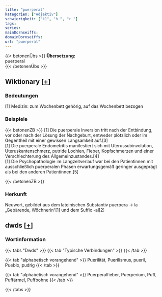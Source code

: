 ```yaml
---
title: "puerperal"
kategorien: ["Adjektiv"]
schwierigkeit: ["k1", "h_", "r_"]
tags:
series:
mainDornseiffs:
domainDornseiffs:
url: "puerperal"
---
```


{{< betonenÜbs >}}
**Übersetzung:**  
puerperal  
{{< /betonenÜbs >}}

## Wiktionary [[+](https://de.wiktionary.org/wiki/puerperal)]

### Bedeutungen
[1] Medizin: zum Wochenbett gehörig, auf das Wochenbett bezogen  

### Beispiele
{{< betonenZB >}}
[1] Die puerperale Inversion tritt nach der Entbindung, vor oder nach der Lösung der Nachgeburt, entweder plötzlich oder im Gegentheil mit einer gewissen Langsamkeit auf.[3]  
[1] Die puerperale Endometritis manifestiert sich mit Uterussubinvolution, Uteruskantenschmerz, putride Lochien, Fieber, Kopfschmerzen und einer Verschlechterung des Allgemeinzustandes.[4]  
[1] Die Psychopathologie im Langzeitverlauf war bei den Patientinnen mit ausschließlich puerperalen Phasen erwartungsgemäß geringer ausgeprägt als bei den anderen Patientinnen.[5]  

{{< /betonenZB >}}
### Herkunft
Neuwort, gebildet aus dem lateinischen Substantiv puerpera → la „Gebärende, Wöchnerin“[1] und dem Suffix -al[2]  



## dwds [[+](https://www.dwds.de/wb/puerperal)]

### Wortinformation
{{< tabs "Dwds" >}}
{{< tab "Typische Verbindungen" >}}
{{< /tab >}}

{{< tab "alphabetisch vorangehend" >}}
Puerilität, Puerilismus, pueril, Pueblo, pudrig
{{< /tab >}}

{{< tab "alphabetisch vorangehend" >}}
Puerperalfieber, Puerperium, Puff, Puffärmel, Puffbohne
{{< /tab >}}

{{< /tabs >}}

